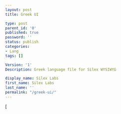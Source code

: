```yaml
---
layout: post
title: Greek UI

type: post
parent_id: '0'
published: true
password: ''
status: publish
categories:
- Lang
tags: []

Version: '1'
Description: Greek language file for Silex WYSIWYG

display_name: Silex Labs
first_name: Silex Labs
last_name: ''
permalink: "/greek-ui/"
---
```


[  
